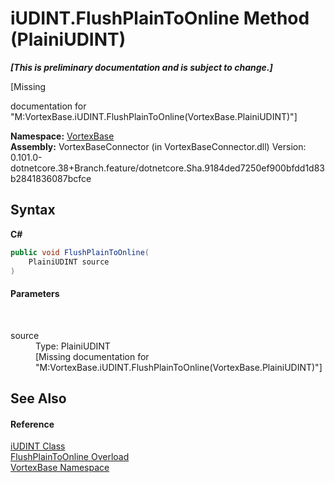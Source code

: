 # iUDINT.FlushPlainToOnline Method (PlainiUDINT)
 _**\[This is preliminary documentation and is subject to change.\]**_

\[Missing <summary> documentation for "M:VortexBase.iUDINT.FlushPlainToOnline(VortexBase.PlainiUDINT)"\]

**Namespace:**&nbsp;<a href="N_VortexBase.md">VortexBase</a><br />**Assembly:**&nbsp;VortexBaseConnector (in VortexBaseConnector.dll) Version: 0.101.0-dotnetcore.38+Branch.feature/dotnetcore.Sha.9184ded7250ef900bfdd1d83b2841836087bcfce

## Syntax

**C#**<br />
``` C#
public void FlushPlainToOnline(
	PlainiUDINT source
)
```


#### Parameters
&nbsp;<dl><dt>source</dt><dd>Type: PlainiUDINT<br />\[Missing <param name="source"/> documentation for "M:VortexBase.iUDINT.FlushPlainToOnline(VortexBase.PlainiUDINT)"\]</dd></dl>

## See Also


#### Reference
<a href="T_VortexBase_iUDINT.md">iUDINT Class</a><br /><a href="Overload_VortexBase_iUDINT_FlushPlainToOnline.md">FlushPlainToOnline Overload</a><br /><a href="N_VortexBase.md">VortexBase Namespace</a><br />